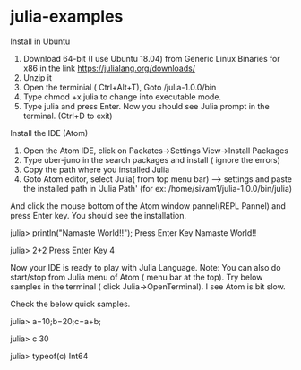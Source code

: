 # julia-examples

Install in Ubuntu

1) Download 64-bit (I use Ubuntu 18.04) from Generic Linux Binaries for x86 in the link https://julialang.org/downloads/
2) Unzip it
3) Open the terminial ( Ctrl+Alt+T), Goto <julia-install-folder>/julia-1.0.0/bin
4) Type chmod +x julia to change into executable mode. 
5) Type julia and press Enter. Now you should see Julia prompt in the terminal. (Ctrl+D to exit)
  
Install the IDE (Atom)
1) Open the Atom IDE, click on Packates->Settings View->Install Packages
2) Type uber-juno in the search packages and install ( ignore the errors)
3) Copy the path where you installed Julia
4) Goto Atom editor, select Julia( from top menu bar) --> settings and paste the installed path in 'Julia Path' (for ex: /home/sivam1/julia-1.0.0/bin/julia)

And click the mouse bottom of the Atom window pannel(REPL Pannel) and press Enter key. You should see the installation.

julia> println("Namaste World!!");  Press Enter Key
Namaste World!!

julia> 2+2   Press Enter Key
4

Now your IDE is ready to play with Julia Language.
Note: You can also do start/stop from Julia menu of Atom ( menu bar at the top). Try below samples in the terminal ( click Julia->OpenTerminal). I see Atom is bit slow.

Check the below quick samples.

julia> a=10;b=20;c=a+b;

julia> c
30

julia> typeof(c)
Int64


